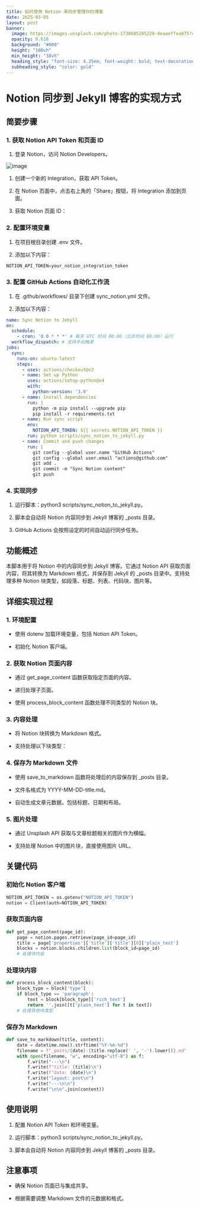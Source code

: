 ```yaml
---
title: 如何使用 Notion 来同步管理你的博客
date: 2025-03-05
layout: post
banner:
  image: https://images.unsplash.com/photo-1730685205228-deaaeffea875?crop=entropy&cs=tinysrgb&fit=max&fm=jpg&ixid=M3w2OTIwMzJ8MHwxfHJhbmRvbXx8fHx8fHx8fDE3NDExNDg2MTh8&ixlib=rb-4.0.3&q=80&w=1080
  opacity: 0.618
  background: "#000"
  height: "100vh"
  min_height: "38vh"
  heading_style: "font-size: 4.25em; font-weight: bold; text-decoration: underline"
  subheading_style: "color: gold"
---
```


# Notion 同步到 Jekyll 博客的实现方式

## 简要步骤

### 1. 获取 Notion API Token 和页面 ID

1. 登录 Notion，访问 Notion Developers。

![image](https://prod-files-secure.s3.us-west-2.amazonaws.com/a7a0cc5a-89b9-4cda-8686-1fba0ca52f40/d19c1afe-dea5-4312-9333-786b0ba83054/image.png?X-Amz-Algorithm=AWS4-HMAC-SHA256&X-Amz-Content-Sha256=UNSIGNED-PAYLOAD&X-Amz-Credential=ASIAZI2LB4662BYSETT3%2F20250305%2Fus-west-2%2Fs3%2Faws4_request&X-Amz-Date=20250305T042338Z&X-Amz-Expires=3600&X-Amz-Security-Token=IQoJb3JpZ2luX2VjEMT%2F%2F%2F%2F%2F%2F%2F%2F%2F%2FwEaCXVzLXdlc3QtMiJHMEUCIHOQWq0%2FvDa6NFgcL0VlahCech8pz3kW1fwY%2FWcnagSmAiEA32sjum5C3hCnXvy0tYjT53z0twBY6ZUIN0Ol%2BLpO3qgqiAQI%2Ff%2F%2F%2F%2F%2F%2F%2F%2F%2F%2FARAAGgw2Mzc0MjMxODM4MDUiDAWcidJxniN0vFKLayrcA%2FVxl5Bp9zzBhLnFczrXqnWSVH%2BIDOtItF9fNF0LiUiOAM0cIqsit29V%2F%2Bqna43ujMEl6cC06l7ilgf4KGXezF5qk9K%2BEEyq8u2maBYAnn6K9BvwGU%2BOjK%2FwNG1tjWtZwqE3dw56JIRx9ivsHmG68kTnduzBho%2BFP3FnJ%2FqKJX1itYxfLxPvCsnA9AjejfXsvqi1FmYgiSJoULFi7tI7cdcPkP0cBkhbm2C0YOqF1RnqDfIhIcdmEp4W0AncN4ZhulOAdKm6%2FdDgdTZdgezLhyFYPUcYV8VTWzjnJIOD2Fazwt5FL4NmubdBxHr26ePhuO4XCdRf79WcmfvziYF7porLtWY7fsWKC3WTc5LqlEDbp%2FSzblCqaCGFoYDFNeP4rhSrzEd58OijJ72bXDe0Dmdj98moo7RgSqIB4zfEFXdN3vbvALZnNsdpY25lU5WileLsOxxBgOglm9yZaf%2FW4krWxoHN1LhLGFr2o7hh9igRzlbD8wx0EkZOXlTj0pmzLIKZm9p7om5vBeOK6Sjz5T6YUgwCIh8f2vXbNUhxVZusILHEzp6kbDVfappkUBX9Gz%2BR9VK1KUhLcyvD5Gtm110sT65PRUotLFf1kTSE1xIge4dFcM9DVvC2v7%2FoMJSJn74GOqUB1u8KvZmkzBeXPU6G4cRxlbfMa%2BEM6R4Vl%2BxBPm3K8ETa6lrYyBc%2BrB%2FuoyvvTcL4yd3Z3U5Me4L8FX4ofzpvsDEWqznJDMFA5Qc%2BFPs8AbfU3f3C%2FZrMk20Bwntffxs4BCieZ5E7Ow%2Fs1FrnlfgJ3PNzcWI%2B6ciYMWzczFkJEh6TL563PvhFBvDCG1odZDuhMqalIMa%2FDofT9SXdrqfFNm6b9ndv&X-Amz-Signature=9c8e252a2b1860d53e475467d23bdadee9c8e86523177df6bf2e591e8ea2d6eb&X-Amz-SignedHeaders=host&x-id=GetObject)

1. 创建一个新的 Integration，获取 API Token。

1. 在 Notion 页面中，点击右上角的「Share」按钮，将 Integration 添加到页面。

1. 获取 Notion 页面 ID：


### 2. 配置环境变量

1. 在项目根目录创建 .env 文件。

1. 添加以下内容：

```javascript
NOTION_API_TOKEN=your_notion_integration_token
```

### 3. 配置 GitHub Actions 自动化工作流

1. 在 .github/workflows/ 目录下创建 sync_notion.yml 文件。

1. 添加以下内容：

```yaml
name: Sync Notion to Jekyll
on:
  schedule:
    - cron: '0 0 * * *' # 每天 UTC 时间 00:00（北京时间 08:00）运行
  workflow_dispatch: # 支持手动触发
jobs:
  sync:
    runs-on: ubuntu-latest
    steps:
      - uses: actions/checkout@v3
      - name: Set up Python
        uses: actions/setup-python@v4
        with:
          python-version: '3.9'
      - name: Install dependencies
        run: |
          python -m pip install --upgrade pip
          pip install -r requirements.txt
      - name: Run sync script
        env:
          NOTION_API_TOKEN: ${{ secrets.NOTION_API_TOKEN }}
        run: python scripts/sync_notion_to_jekyll.py
      - name: Commit and push changes
        run: |
          git config --global user.name "GitHub Actions"
          git config --global user.email "actions@github.com"
          git add .
          git commit -m "Sync Notion content"
          git push
```

### 4. 实现同步

1. 运行脚本：python3 scripts/sync_notion_to_jekyll.py。

1. 脚本会自动将 Notion 内容同步到 Jekyll 博客的 _posts 目录。

1. GitHub Actions 会按照设定的时间自动运行同步任务。

## 功能概述

本脚本用于将 Notion 中的内容同步到 Jekyll 博客。它通过 Notion API 获取页面内容，将其转换为 Markdown 格式，并保存到 Jekyll 的 _posts 目录中。支持处理多种 Notion 块类型，如段落、标题、列表、代码块、图片等。

## 详细实现过程

### 1. 环境配置

- 使用 dotenv 加载环境变量，包括 Notion API Token。

- 初始化 Notion 客户端。

### 2. 获取 Notion 页面内容

- 通过 get_page_content 函数获取指定页面的内容。

- 递归处理子页面。

- 使用 process_block_content 函数处理不同类型的 Notion 块。

### 3. 内容处理

- 将 Notion 块转换为 Markdown 格式。

- 支持处理以下块类型：


### 4. 保存为 Markdown 文件

- 使用 save_to_markdown 函数将处理后的内容保存到 _posts 目录。

- 文件名格式为 YYYY-MM-DD-title.md。

- 自动生成文章元数据，包括标题、日期和布局。

### 5. 图片处理

- 通过 Unsplash API 获取与文章标题相关的图片作为横幅。

- 支持处理 Notion 中的图片块，直接使用图片 URL。

## 关键代码

### 初始化 Notion 客户端

```python
NOTION_API_TOKEN = os.getenv("NOTION_API_TOKEN")
notion = Client(auth=NOTION_API_TOKEN)
```

### 获取页面内容

```python
def get_page_content(page_id):
    page = notion.pages.retrieve(page_id=page_id)
    title = page['properties']['title']['title'][0]['plain_text']
    blocks = notion.blocks.children.list(block_id=page_id)
    # 处理块内容
```

### 处理块内容

```python
def process_block_content(block):
    block_type = block['type']
    if block_type == 'paragraph':
        text = block[block_type]['rich_text']
        return ''.join([t['plain_text'] for t in text])
    # 处理其他块类型
```

### 保存为 Markdown

```python
def save_to_markdown(title, content):
    date = datetime.now().strftime("%Y-%m-%d")
    filename = f"_posts/{date}-{title.replace(' ', '-').lower()}.md"
    with open(filename, "w", encoding="utf-8") as f:
        f.write("---\n")
        f.write(f"title: {title}\n")
        f.write(f"date: {date}\n")
        f.write("layout: post\n")
        f.write("---\n\n")
        f.write("\n\n".join(content))
```

## 使用说明

1. 配置 Notion API Token 和环境变量。

1. 运行脚本：python3 scripts/sync_notion_to_jekyll.py。

1. 脚本会自动将 Notion 内容同步到 Jekyll 博客的 _posts 目录。

## 注意事项

- 确保 Notion 页面已与集成共享。

- 根据需要调整 Markdown 文件的元数据和格式。